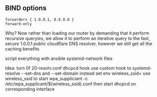 BIND options
------------
	forwarders { 1.0.0.1, 8.8.8.8 }
	forward-only
	
Why? Now rather than loading our router by demanding that it perform recursive queryies, we allow it to perform an iterative query to the fast, secure 1.0.0.1 public cloudflare DNS resolver, however we still get all the caching benefits


script everything with ansible
systemd-network files

Idea:
	turn 0f 20-resolv.conf dhcpcd hook
	use custom hook to systemd-resolve --set-dns and --set-domain instead
	set env wireless_ssid=
	use wireless_ssid to start wpa_suppliciant -c /etc/wpa_supplicant/${wireless_ssid}.conf
	then start dhcpcd on corresponding interface
